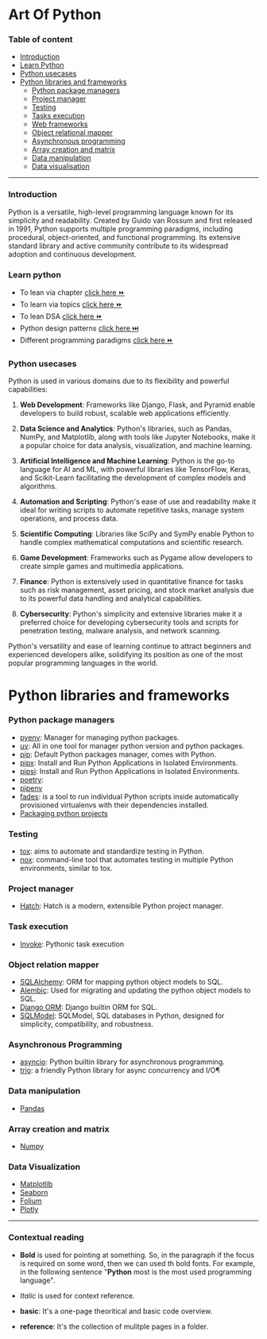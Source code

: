 # Art Of Python

### Table of content

- [Introduction](#introduction)
- [Learn Python](#learn-python)
- [Python usecases](#python-usecases)
- [Python libraries and frameworks](#python-libraries-and-frameworks)
    - [Python package managers](#python-package-managers)
    - [Project manager](#project-manager)
    - [Testing](#testing)
    - [Tasks execution](#task-execution)
    - [Web frameworks](docs/web-development/README..md)
    - [Object relational mapper](#object-relation-mapper)
    - [Asynchronous programming](#asynchronous-programming)
    - [Array creation and matrix](#array-creation-and-matrix)
    - [Data manipulation](#data-manipulation)
    - [Data visualisation](#data-visualization)
----------

### Introduction

Python is a versatile, high-level programming language known for its simplicity and readability. Created by Guido van Rossum and first released in 1991, Python supports multiple programming paradigms, including procedural, object-oriented, and functional programming. Its extensive standard library and active community contribute to its widespread adoption and continuous development.

### Learn python

- To lean via chapter [click here ⏩](/docs/ArtOfPython/chapter.md)
- To learn via topics [click here ⏩](/docs/ArtOfPython/README.md)
- To lean DSA [click here ⏩](/docs/ArtOfPython/dsa/README.md)
- Python design patterns [click here ⏭️](/docs/ArtOfPython/design-patterns/README.md)
- Different programming paradigms [click here ⏩](/docs/ArtOfPython/programming-paradigms.md)

### Python usecases
Python is used in various domains due to its flexibility and powerful capabilities:

1. **Web Development**: Frameworks like Django, Flask, and Pyramid enable developers to build robust, scalable web applications efficiently.

2. **Data Science and Analytics**: Python's libraries, such as Pandas, NumPy, and Matplotlib, along with tools like Jupyter Notebooks, make it a popular choice for data analysis, visualization, and machine learning.

3. **Artificial Intelligence and Machine Learning**: Python is the go-to language for AI and ML, with powerful libraries like TensorFlow, Keras, and Scikit-Learn facilitating the development of complex models and algorithms.

4. **Automation and Scripting**: Python's ease of use and readability make it ideal for writing scripts to automate repetitive tasks, manage system operations, and process data.

5. **Scientific Computing**: Libraries like SciPy and SymPy enable Python to handle complex mathematical computations and scientific research.

6. **Game Development**: Frameworks such as Pygame allow developers to create simple games and multimedia applications.

7. **Finance**: Python is extensively used in quantitative finance for tasks such as risk management, asset pricing, and stock market analysis due to its powerful data handling and analytical capabilities.

8. **Cybersecurity**: Python's simplicity and extensive libraries make it a preferred choice for developing cybersecurity tools and scripts for penetration testing, malware analysis, and network scanning.

Python's versatility and ease of learning continue to attract beginners and experienced developers alike, solidifying its position as one of the most popular programming languages in the world.




# Python libraries and frameworks


### Python package managers

- [pyenv](https://github.com/pyenv/pyenv): Manager for managing python packages.
- [uv](https://docs.astral.sh/uv/): All in one tool for manager python version and python packages.
- [pip](https://docs.python.org/3/installing/index.html#work-with-multiple-versions-of-python-installed-in-parallel): Default Python packages manager, comes with Python.
- [pipx](https://github.com/pypa/pipx): Install and Run Python Applications in Isolated Environments.
- [pipsi](https://github.com/pypa/pipx): Install and Run Python Applications in Isolated Environments.
- [poetry](https://):
- [pipenv](https://)
- [fades](https://github.com/PyAr/fades): is a tool to run individual Python scripts inside automatically provisioned virtualenvs with their dependencies installed.
- [Packaging python projects](https://packaging.python.org/en/latest/tutorials/packaging-projects/)

### Testing

- [tox](https://tox.wiki/en/4.23.0/index.html): aims to automate and standardize testing in Python.
- [nox](https://nox.thea.codes/en/stable/): command-line tool that automates testing in multiple Python environments, similar to tox.    

### Project manager

- [Hatch](https://hatch.pypa.io/latest/): Hatch is a modern, extensible Python project manager.

### Task execution

- [Invoke](https://www.pyinvoke.org/): Pythonic task execution




### Object relation mapper

- [SQLAlchemy](https://www.sqlalchemy.org/): ORM for mapping python object models to SQL.
- [Alembic](https://alembic.sqlalchemy.org/en/latest/): Used for migrating and updating the python object models to SQL.
- [Django ORM](https://): Django builtin ORM for SQL.
- [SQLModel](https://sqlmodel.tiangolo.com/): SQLModel, SQL databases in Python, designed for simplicity, compatibility, and robustness.


### Asynchronous Programming

- [asyncio](https://docs.python.org/3/library/asyncio.html): Python builtin library for asynchronous programming.
- [trio](https://trio.readthedocs.io/en/stable/): a friendly Python library for async concurrency and I/O¶


### Data manipulation

- [Pandas](https://pandas.pydata.org/pandas-docs/stable/index.html)

### Array creation and matrix

- [Numpy](https://numpy.org/)

### Data Visualization

- [Matplotlib](https://matplotlib.org/)
- [Seaborn](https://seaborn.pydata.org/)
- [Folium](https://)
- [Plotly](https://)



----------

### Contextual reading

- **Bold** is used for pointing at something. So, in the paragraph if the focus is required on some word, then we can used th bold fonts. For example, in the following sentence "**Python** most is the most used programming language".

- *Italic* is used for context reference.

- **basic**: It's a one-page theoritical and basic code overview.
- **reference**: It's the collection of mulitple pages in a folder.